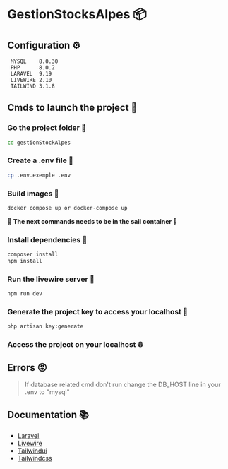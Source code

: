 # GestionStocksAlpes 📦

## Configuration ⚙️

```
 MYSQL    8.0.30
 PHP      8.0.2 
 LARAVEL  9.19 
 LIVEWIRE 2.10 
 TAILWIND 3.1.8
 ```
 
        
## Cmds to launch the project 🚀

### Go the project folder 📂
```bash
cd gestionStockAlpes
```
### Create a .env file :page_facing_up:
```bash
cp .env.exemple .env
```
### Build images 🐳
```bash
docker compose up or docker-compose up
```
  
  
🚨  **The next commands needs to be in the sail container** 🚨
  
  
### Install dependencies 🐡
```bash
composer install
npm install
```
### Run the livewire server :octopus:
```bash
npm run dev
```
### Generate the project key to access your localhost 🔑
```bash
php artisan key:generate
```
  
### Access the project on your localhost 🌐
  
  
## Errors :rage:

> If database related cmd don't run change the DB_HOST line in your .env to "mysql"

## Documentation 📚
* [Laravel](https://laravel.com/docs/9.x)
* [Livewire](https://laravel-livewire.com/docs/2.x/quickstart)
* [Tailwindui](https://tailwindui.com/documentation)
* [Tailwindcss](https://tailwindcss.com/docs/utility-first)

